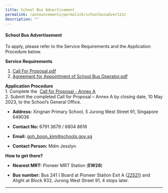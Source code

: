 ```yaml
---
title: School Bus Advertisement
permalink: /announcements/permalink/schoolbusadvert23/
description: ""
---
```

#### School Bus Advertisement

To apply, please refer to the Service Requirements and the Application Procedure below.

**Service Requirements**<br>

1. [Call For Proposal.pdf ](/files/School%20Bus%20Advertisement/attachment%201%20call%20for%20proposals%20by%20school%20(version%20june%202023).pdf)
2. [Agreement for Appointment of School Bus Operator.pdf](/files/School%20Bus%20Advertisement/attachment%203%20agreement%20for%20appointment%20of%20school%20bus%20operator%20(version%20june%202023).pdf)

**Application Procedure**
<br>1\. Complete the &nbsp;[Call for Proposal - Annex A](/files/School%20Bus%20Advertisement/attachment%202%20call%20for%20proposal%20-%20annex%20a%20(version%20june%202023).pdf)<br>
2\. Submit the completed Call for Proposal – Annex A by closing date, 10 May 2023, to the School’s General Office.

* **Address:**  Xingnan Primary School, 5 Jurong West Street 91, Singapore 649036

* **Contact No:** 6791 3679 / 6804 8616

* **Email:** goh_boon_kim@schools.gov.sg

* **Contact Person:**  Mdm Jesslyn

**How to get there?**

* **Nearest MRT:** Pioneer MRT Station (**EW28**) 

* **Bus number:** Bus 241 ( Board at Pioneer Station Exit A ([22521](https://www.sbstransit.com.sg/service/sbs-transit-app?BusStopNo=22521&amp;ServiceNo=)) and Alight at Block 932, Jurong West Street 91, 4 stops later.&nbsp;

* * *